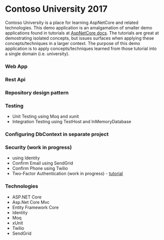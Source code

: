 # Contoso University 2017
Contoso University is a place for learning AspNetCore and related technologies.  This demo application is an amalgamation of smaller demo applications found in tutorials at [AspNetCore docs](https://docs.microsoft.com/en-us/aspnet/core/).  The tutorials are great at demostrating isolated concepts, but issues surfaces when applying these concepts/techniques in a larger context.  The purpose of this demo application is to apply concepts/techniques learned from those tutorial into a single domain (i.e. university).

### Web App
### Rest Api
### Repository design pattern
### Testing
- Unit Testing using Moq and xunit
- Integration Testing using TestHost and InMemoryDatabase
### Configuring DbContext in separate project
### Security (work in progress)
- using Identity
- Confirm Email using SendGrid
- Confirm Phone using Twilio
- Two-Factor Authentication (work in progress) - [tutorial](https://docs.microsoft.com/en-us/aspnet/core/security/authentication/2fa)
### Technologies
- ASP.NET Core
- Asp.Net Core Mvc
- Entity Framework Core
- Identity
- Moq
- xUnit
- Twilio
- SendGrid
